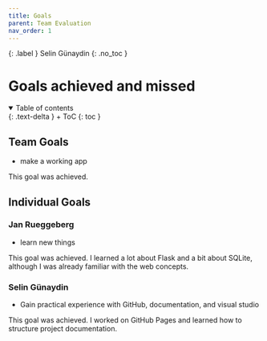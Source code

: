 ```yaml
---
title: Goals
parent: Team Evaluation
nav_order: 1
---
```

{: .label }
Selin Günaydin
{: .no_toc }
# Goals achieved and missed

<details open markdown="block">
{: .text-delta }
<summary>Table of contents</summary>
+ ToC
{: toc }
</details>

## Team Goals 
- make a working app

This goal was achieved.

## Individual Goals
### Jan Rueggeberg
- learn new things

This goal was achieved. I learned a lot about Flask and a bit about SQLite, although I was already familiar with the web concepts.

### Selin Günaydin
- Gain practical experience with GitHub, documentation, and visual studio

This goal was achieved. I worked on GitHub Pages and learned how to structure project documentation.
